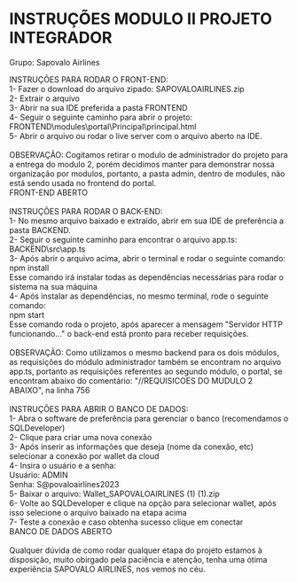 # INSTRUÇÕES MODULO II PROJETO INTEGRADOR
Grupo: Sapovalo Airlines

INSTRUÇÕES PARA RODAR O FRONT-END: <br/>
1- Fazer o download do arquivo zipado: SAPOVALOAIRLINES.zip <br/>
2- Extrair o arquivo <br/>
3- Abrir na sua IDE preferida a pasta FRONTEND <br/>
4- Seguir o seguinte caminho para abrir o projeto: <br/>
    FRONTEND\modules\portal\Principal\principal.html <br/>
5- Abrir o arquivo ou rodar o live server com o arquivo aberto na IDE.<br/>
<br/>
OBSERVAÇÃO: Cogitamos retirar o modulo de administrador do projeto para a entrega do modulo 2, porém decidimos manter para demonstrar nossa organização por modulos, portanto, a pasta admin, dentro de modules, não está sendo usada no frontend do portal.<br/>
FRONT-END ABERTO<br/>
<br/>
INSTRUÇÕES PARA RODAR O BACK-END: <br/>
1- No mesmo arquivo baixado e extraído, abrir em sua IDE de preferência a pasta BACKEND. <br/>
2- Seguir o seguinte caminho para encontrar o arquivo app.ts: <br/>
    BACKEND\src\app.ts <br/>
3- Após abrir o arquivo acima, abrir o terminal e rodar o seguinte comando: <br/>
    npm install <br/>
   Esse comando irá instalar todas as dependências necessárias para rodar o sistema na sua máquina <br/>
4- Após instalar as dependências, no mesmo terminal, rode o seguinte comando: <br/>
    npm start <br/>
   Esse comando roda o projeto, após aparecer a mensagem "Servidor HTTP funcionando..." o back-end está pronto para receber requisições. <br/>
   <br/>
OBSERVAÇÃO: Como utilizamos o mesmo backend para os dois módulos, as requisições do módulo administrador também se encontram no arquivo app.ts, portanto as requisições referentes ao segundo módulo, o portal, se encontram abaixo do comentário: "//REQUISICOES DO MUDULO 2 ABAIXO", na linha 756 <br/>
<br/>
INSTRUÇÕES PARA ABRIR O BANCO DE DADOS: <br/>
1- Abra o software de preferência para gerenciar o banco (recomendamos o SQLDeveloper) <br/>
2- Clique para criar uma nova conexão <br/>
3- Após inserir as informações que deseja (nome da conexão, etc) selecionar a conexão por wallet da cloud <br/>
4- Insira o usuário e a senha: <br/>
    Usuário: ADMIN <br/>
    Senha: S@povaloairlines2023 <br/>
5- Baixar o arquivo: Wallet_SAPOVALOAIRLINES (1) (1).zip <br/>
6- Volte ao SQLDeveloper e clique na opção para selecionar wallet, após isso selecione o arquivo baixado na etapa acima <br/>
7- Teste a conexão e caso obtenha sucesso clique em conectar <br/>
BANCO DE DADOS ABERTO <br/>
<br/>
Qualquer dúvida de como rodar qualquer etapa do projeto estamos à disposição, muito obirgado pela paciência e atenção, tenha uma ótima experiência SAPOVALO AIRLINES, nos vemos no céu. <br/>
